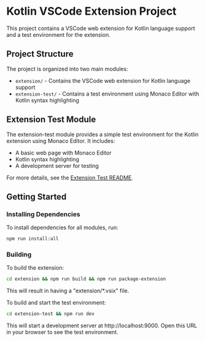 # Kotlin VSCode Extension Project

This project contains a VSCode web extension for Kotlin language support and a test environment for the extension.

## Project Structure

The project is organized into two main modules:

- `extension/` - Contains the VSCode web extension for Kotlin language support
- `extension-test/` - Contains a test environment using Monaco Editor with Kotlin syntax highlighting

## Extension Test Module

The extension-test module provides a simple test environment for the Kotlin extension using Monaco Editor. It includes:

- A basic web page with Monaco Editor
- Kotlin syntax highlighting
- A development server for testing

For more details, see the [Extension Test README](./extension-test/README.md).

## Getting Started

### Installing Dependencies

To install dependencies for all modules, run:

```bash
npm run install:all
```

### Building

To build the extension:

```bash
cd extension && npm run build && npm run package-extension
```

This will result in having a "extension/*.vsix" file.

To build and start the test environment:

```bash
cd extension-test && npm run dev
```

This will start a development server at http://localhost:9000. Open this URL in your browser to see the test environment.
